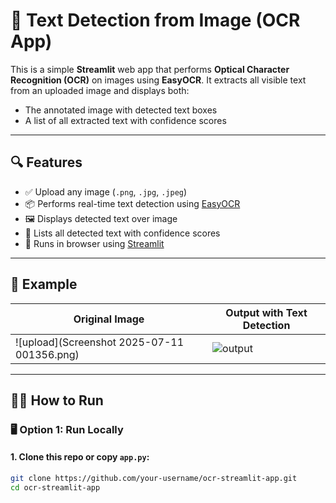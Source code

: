 # 🧠 Text Detection from Image (OCR App)

This is a simple **Streamlit** web app that performs **Optical Character Recognition (OCR)** on images using **EasyOCR**. It extracts all visible text from an uploaded image and displays both:
- The annotated image with detected text boxes
- A list of all extracted text with confidence scores

---

## 🔍 Features

- ✅ Upload any image (`.png`, `.jpg`, `.jpeg`)
- 📦 Performs real-time text detection using [EasyOCR](https://github.com/JaidedAI/EasyOCR)
- 🖼️ Displays detected text over image
- 📝 Lists all detected text with confidence scores
- 🚀 Runs in browser using [Streamlit](https://streamlit.io/)

---

## 📸 Example

| Original Image | Output with Text Detection |
|----------------|-----------------------------|
| ![upload](Screenshot 2025-07-11 001356.png) | ![output](./example_output.png) |

---

## 🧑‍💻 How to Run

### 🖥️ Option 1: Run Locally

#### 1. Clone this repo or copy `app.py`:
```bash
git clone https://github.com/your-username/ocr-streamlit-app.git
cd ocr-streamlit-app
